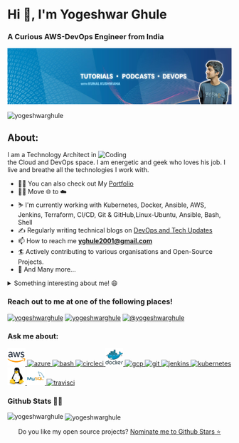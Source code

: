 <h1 align="left">Hi 👋, I'm Yogeshwar Ghule</h1>
<h3 align="left"> A Curious AWS-DevOps Engineer from India </h3>

![logo](https://github.com/yogeshwarghule/yogeshwarghule/blob/main/png%20kunal.jpg)




<p align="left"> <img src="https://komarev.com/ghpvc/?username=yogeshwarghule&label=Profile%20views&color=0e75b6&style=flat" alt="yogeshwarghule" /> </p>

<h2 align="left">About:</h2>

<img align="right" alt="Coding" width="300" src="https://user-images.githubusercontent.com/55389276/140866485-8fb1c876-9a8f-4d6a-98dc-08c4981eaf70.gif">

I am a Technology Architect in the Cloud and DevOps space. I am energetic and geek who loves his job. I live and breathe all the technologies I work with.

- 👨‍💻 You can also check out My [Portfolio](http://yogeshwarghule.com/)
- 👨‍💻 Move 🌐 to ☁️
- ⛷️ I'm currently working with Kubernetes, Docker, Ansible, AWS, Jenkins, Terraform, CI/CD, Git & GitHub,Linux-Ubuntu, Ansible, Bash, Shell
- ✍️ Regularly writing technical blogs on  [DevOps and Tech Updates](https://yogeshwarz.hashnode.dev/)
- 📫 How to reach me **yghule2001@gmail.com**
- 🏄‍ Actively contributing to various organisations and Open-Source Projects.
- 👯 And Many more...


<details>
  <summary>Something interesting about me! 😄</summary>
   
  - No day without code 💻
  - Probably coding something stupid 🤔
  - Live and learn - Learning new things every day! ☀️
  - Believe in self CI/CD (Continuous Improvements/Continuous Development) 🌱

<!--
  <img src="https://visitor-badge.glitch.me/badge?page_id=a-patel"/>
-->

<!--
  <p align="center">
    <img src="https://visitor-badge.glitch.me/badge?page_id=a-patel"/>
  </p>
-->

<!--
  ![My github stats](https://github-readme-stats.vercel.app/api?username=a-patel&show_icons=true)
-->
</details>

<h3 align="left">Reach out to me at one of the following places!</h3>
<p align="left">
<a href="https://twitter.com/yogeshwarghule" target="blank"><img align="center" src="https://raw.githubusercontent.com/rahuldkjain/github-profile-readme-generator/master/src/images/icons/Social/twitter.svg" alt="yogeshwarghule" height="30" width="40" /></a>
<a href="https://linkedin.com/in/yogeshwarghule" target="blank"><img align="center" src="https://raw.githubusercontent.com/rahuldkjain/github-profile-readme-generator/master/src/images/icons/Social/linked-in-alt.svg" alt="yogeshwarghule" height="30" width="40" /></a>
<a href="https://hashnode.com/@yogeshwarghule" target="blank"><img align="center" src="https://raw.githubusercontent.com/rahuldkjain/github-profile-readme-generator/master/src/images/icons/Social/hashnode.svg" alt="@yogeshwarghule" height="30" width="40" /></a>
</p>




<h3 align="left">Ask me about:</h3>
<p align="left"> <a href="https://aws.amazon.com" target="_blank" rel="noreferrer"> <img src="https://raw.githubusercontent.com/devicons/devicon/master/icons/amazonwebservices/amazonwebservices-original-wordmark.svg" alt="aws" width="40" height="40"/> </a> <a href="https://azure.microsoft.com/en-in/" target="_blank" rel="noreferrer"> <img src="https://www.vectorlogo.zone/logos/microsoft_azure/microsoft_azure-icon.svg" alt="azure" width="40" height="40"/> </a> <a href="https://www.gnu.org/software/bash/" target="_blank" rel="noreferrer"> <img src="https://www.vectorlogo.zone/logos/gnu_bash/gnu_bash-icon.svg" alt="bash" width="40" height="40"/> </a> <a href="https://circleci.com" target="_blank" rel="noreferrer"> <img src="https://www.vectorlogo.zone/logos/circleci/circleci-icon.svg" alt="circleci" width="40" height="40"/> </a> <a href="https://www.docker.com/" target="_blank" rel="noreferrer"> <img src="https://raw.githubusercontent.com/devicons/devicon/master/icons/docker/docker-original-wordmark.svg" alt="docker" width="40" height="40"/> </a> <a href="https://cloud.google.com" target="_blank" rel="noreferrer"> <img src="https://www.vectorlogo.zone/logos/google_cloud/google_cloud-icon.svg" alt="gcp" width="40" height="40"/> </a> <a href="https://git-scm.com/" target="_blank" rel="noreferrer"> <img src="https://www.vectorlogo.zone/logos/git-scm/git-scm-icon.svg" alt="git" width="40" height="40"/> </a> <a href="https://www.jenkins.io" target="_blank" rel="noreferrer"> <img src="https://www.vectorlogo.zone/logos/jenkins/jenkins-icon.svg" alt="jenkins" width="40" height="40"/> </a> <a href="https://kubernetes.io" target="_blank" rel="noreferrer"> <img src="https://www.vectorlogo.zone/logos/kubernetes/kubernetes-icon.svg" alt="kubernetes" width="40" height="40"/> </a> <a href="https://www.linux.org/" target="_blank" rel="noreferrer"> <img src="https://raw.githubusercontent.com/devicons/devicon/master/icons/linux/linux-original.svg" alt="linux" width="40" height="40"/> </a> <a href="https://www.mysql.com/" target="_blank" rel="noreferrer"> <img src="https://raw.githubusercontent.com/devicons/devicon/master/icons/mysql/mysql-original-wordmark.svg" alt="mysql" width="40" height="40"/> </a> <a href="https://travis-ci.org" target="_blank" rel="noreferrer"> <img src="https://www.vectorlogo.zone/logos/travis-ci/travis-ci-icon.svg" alt="travisci" width="40" height="40"/> </a> </p>



<h3>Github Stats 🐙🐱</h3>

<p><img align="left" src="https://github-readme-stats.vercel.app/api/top-langs?username=yogeshwarghule&show_icons=true&locale=en&layout=compact&theme=dark" alt="yogeshwarghule" /></p>

<p>&nbsp;<img align="center" src="https://github-readme-stats.vercel.app/api?username=yogeshwarghule&show_icons=true&locale=en&layout=compact&theme=dark" alt="yogeshwarghule" /></p>


<p align='center'>
  Do you like my open source projects? <a href='https://stars.github.com/nominate/'>Nominate me to Github Stars ⭐</a>
</p>
